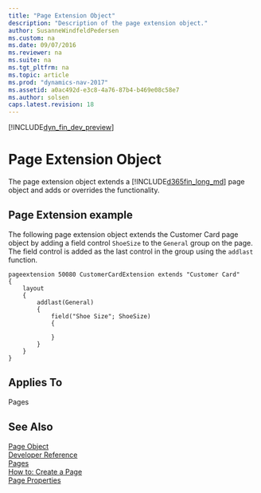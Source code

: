 ```yaml
---
title: "Page Extension Object"
description: "Description of the page extension object."
author: SusanneWindfeldPedersen
ms.custom: na
ms.date: 09/07/2016
ms.reviewer: na
ms.suite: na
ms.tgt_pltfrm: na
ms.topic: article
ms.prod: "dynamics-nav-2017"
ms.assetid: a0ac492d-e3c8-4a76-87b4-b469e08c58e7
ms.author: solsen
caps.latest.revision: 18
---
```

[!INCLUDE[dyn_fin_dev_preview](../dynamics-nav/includes/dyn_fin_dev_preview.md)]

# Page Extension Object
The page extension object extends a [!INCLUDE[d365fin_long_md](includes/d365fin_long_md.md)] page object and adds or overrides the functionality. 

## Page Extension example
The following page extension object extends the Customer Card page object by adding a field control ```ShoeSize``` to the ```General``` group on the page. The field control is added as the last control in the group using the ```addlast``` function. 

```
pageextension 50080 CustomerCardExtension extends "Customer Card"
{
    layout
    {
        addlast(General)
        {
            field("Shoe Size"; ShoeSize)
            {
                
            }
        }
    }
} 
``` 

## Applies To  
Pages  
  
## See Also  
[Page Object](dyn-fin-page-object.md)  
[Developer Reference](dyn-fin-reference-overview.md)  
[Pages](Pages.md)   
[How to: Create a Page](How-to--Create-a-Page.md)   
[Page Properties](page-properties.md)
